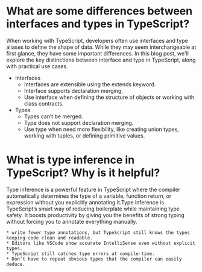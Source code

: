 # What are some differences between interfaces and types in TypeScript?

   When working with TypeScript, developers often use interfaces and type aliases to define the shape of data. While they may seem interchangeable at first glance, they have some important differences. In this blog post, we'll explore the key distinctions between interface and type in TypeScript, along with practical use cases.
- Interfaces
   * Interfaces are extensible using the extends keyword.
   * Interface supports declaration merging.
   * Use interface when defining the structure of objects or working with class contracts.
- Types
   * Types can’t be merged.
   * Type does not support declaration merging.
   * Use type when need more flexibility, like creating union types, working with tuples, or defining primitive values.


# What is type inference in TypeScript? Why is it helpful?

   Type inference is a powerful feature in TypeScript where the compiler automatically determines the type of a variable, function return, or expression without you explicitly annotating it.Type inference is TypeScript’s smart way of reducing boilerplate while maintaining type safety. It boosts productivity by giving you the benefits of strong typing without forcing you to annotate everything manually.

    * write fewer type annotations, but TypeScript still knows the types keeping code clean and readable.
    * Editors like VSCode show accurate IntelliSense even without explicit types.
    * TypeScript still catches type errors at compile-time.
    * Don’t have to repeat obvious types that the compiler can easily deduce.
